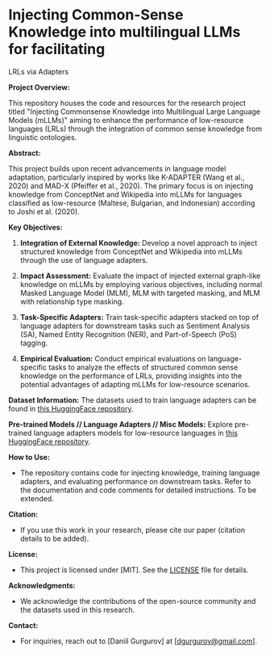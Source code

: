 # Injecting Common-Sense Knowledge into multilingual LLMs for facilitating 
LRLs via Adapters

**Project Overview:**

This repository houses the code and resources for the research project titled "Injecting Commonsense Knowledge into Multilingual Large Language Models (mLLMs)" aiming to enhance the performance of low-resource languages (LRLs) through the integration of common sense knowledge from linguistic ontologies.

**Abstract:**

This project builds upon recent advancements in language model adaptation, particularly inspired by works like K-ADAPTER (Wang et al., 2020) and MAD-X (Pfeiffer et al., 2020). The primary focus is on injecting knowledge from ConceptNet and Wikipedia into mLLMs for languages classified as low-resource (Maltese, Bulgarian, and Indonesian) according to Joshi et al. (2020).

**Key Objectives:**
1. **Integration of External Knowledge:** Develop a novel approach to inject structured knowledge from ConceptNet and Wikipedia into mLLMs through the use of language adapters.
  
2. **Impact Assessment:** Evaluate the impact of injected external graph-like knowledge on mLLMs by employing various objectives, including normal Masked Language Model (MLM), MLM with targeted masking, and MLM with relationship type masking.

3. **Task-Specific Adapters:** Train task-specific adapters stacked on top of language adapters for downstream tasks such as Sentiment Analysis (SA), Named Entity Recognition (NER), and Part-of-Speech (PoS) tagging.

4. **Empirical Evaluation:** Conduct empirical evaluations on language-specific tasks to analyze the effects of structured common sense knowledge on the performance of LRLs, providing insights into the potential advantages of adapting mLLMs for low-resource scenarios.

**Dataset Information:**
The datasets used to train language adapters can be found in [this HuggingFace repository](https://huggingface.co/datasets/DGurgurov/language_adapters_data).

**Pre-trained Models // Language Adapters // Misc Models:**
Explore pre-trained language adapters models for low-resource languages in [this HuggingFace repository](https://huggingface.co/datasets/DGurgurov/language_adapters).

**How to Use:**
- The repository contains code for injecting knowledge, training language adapters, and evaluating performance on downstream tasks. Refer to the documentation and code comments for detailed instructions. To be extended.

**Citation:**
- If you use this work in your research, please cite our paper (citation details to be added).

**License:**
- This project is licensed under [MIT]. See the [LICENSE](LICENSE) file for details.

**Acknowledgments:**
- We acknowledge the contributions of the open-source community and the datasets used in this research.

**Contact:**
- For inquiries, reach out to [Daniil Gurgurov] at [dgurgurov@gmail.com].
